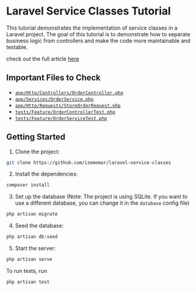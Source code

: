 # Laravel Service Classes Tutorial

This tutorial demonstrates the implementation of service classes in a Laravel project. The goal of this tutorial is to demonstrate how to separate business logic from controllers and make the code more maintainable and testable.

check out the full article [here](https://blog.izem.dev/unleash-the-potential-of-your-laravel-app-with-service-classes)

## Important Files to Check

-   [`app/Http/Controllers/OrderController.php`](https://github.com/izemomar/laravel-service-classes/blob/main/app/Http/Controllers/OrderController.php)
-   [`app/Services/OrderService.php`](https://github.com/izemomar/laravel-service-classes/blob/main/app/Services/OrderService.php)
-   [`app/Http/Requests/StoreOrderRequest.php`](https://github.com/izemomar/laravel-service-classes/blob/main/app/Http/Requests/StoreOrderRequest.php)
-   [`tests/Feature/OrderControllerTest.php`](https://github.com/izemomar/laravel-service-classes/blob/main/tests/Feature/OrderControllerTest.php)
-   [`tests/Feature/OrderServiceTest.php`](https://github.com/izemomar/laravel-service-classes/blob/main/tests/Feature/OrderServiceTest.php)

## Getting Started

1. Clone the project:

```bash
git clone https://github.com/izemomar/laravel-service-classes
```

2. Install the dependencies:

```bash
composer install
```

3. Set up the database (Note: The project is using SQLite. If you want to use a different database, you can change it in the `database` config file)

```bash
php artisan migrate
```

4. Seed the database:

```bash
php artisan db:seed
```

5. Start the server:

```bash
php artisan serve
```

To run tests, run

```bash
php artisan test
```
